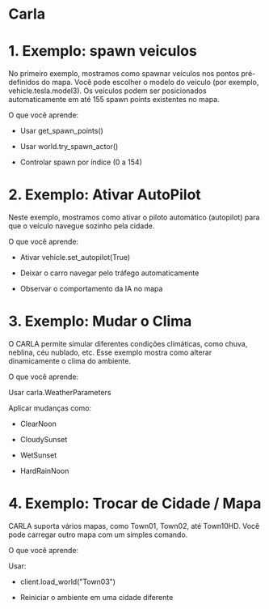 # Carla

# 1. Exemplo: spawn veiculos
 No primeiro exemplo, mostramos como spawnar veículos nos pontos pré-definidos do mapa.
Você pode escolher o modelo do veículo (por exemplo, vehicle.tesla.model3).
Os veículos podem ser posicionados automaticamente em até 155 spawn points existentes no mapa.

O que você aprende:

- Usar get_spawn_points()

- Usar world.try_spawn_actor()

- Controlar spawn por índice (0 a 154)



# 2. Exemplo: Ativar AutoPilot
Neste exemplo, mostramos como ativar o piloto automático (autopilot) para que o veículo navegue sozinho pela cidade.

 O que você aprende:

- Ativar vehicle.set_autopilot(True)

- Deixar o carro navegar pelo tráfego automaticamente

- Observar o comportamento da IA no mapa



# 3. Exemplo: Mudar o Clima
O CARLA permite simular diferentes condições climáticas, como chuva, neblina, céu nublado, etc. Esse exemplo mostra como alterar dinamicamente o clima do ambiente.

O que você aprende:

 Usar carla.WeatherParameters

Aplicar mudanças como:

- ClearNoon

- CloudySunset

- WetSunset

- HardRainNoon

# 4. Exemplo: Trocar de Cidade / Mapa
CARLA suporta vários mapas, como Town01, Town02, até Town10HD. Você pode carregar outro mapa com um simples comando.

O que você aprende:

Usar:

- client.load_world("Town03")

- Reiniciar o ambiente em uma cidade diferente

